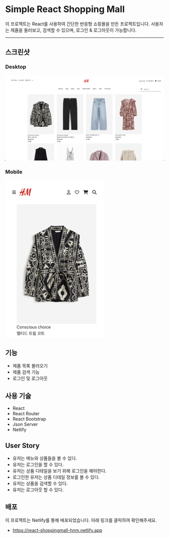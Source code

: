 # Simple React Shopping Mall

이 프로젝트는 React를 사용하여 간단한 반응형 쇼핑몰을 만든 프로젝트입니다. 사용자는 제품을 둘러보고, 검색할 수 있으며, 로그인 & 로그아웃이 가능합니다.

---

## 스크린샷

### Desktop

![데스크탑 화면 스크린샷](./screenshot/desktop.png)

### Mobile

  <img src="./screenshot/mobile.png" width="auto" height="500"/>

## 기능

- 제품 목록 불러오기
- 제품 검색 기능
- 로그인 및 로그아웃

## 사용 기술

- React
- React Router
- React Bootstrap
- Json Server
- Netlify

## User Story

- 유저는 메뉴와 상품들을 볼 수 있다.
- 유저는 로그인을 할 수 있다.
- 유저는 상품 디테일을 보기 위해 로그인을 해야한다.
- 로그인한 유저는 상품 디테일 정보를 볼 수 있다.
- 유저는 상품을 검색할 수 있다.
- 유저는 로그아웃 할 수 있다.

## 배포

이 프로젝트는 Netlify를 통해 배포되었습니다. 아래 링크를 클릭하여 확인해주세요.

- <https://react-shoppingmall-hnm.netlify.app>

